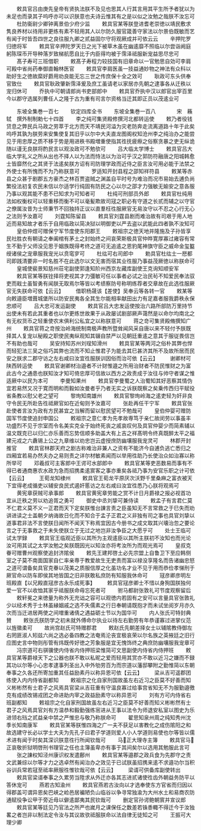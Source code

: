 <!-- { "loadSidebar": true } -->
　　敕具官吕由庚先皇帝有贤执法朕不及见也思其人行其言用其平生所予者犹以为未足也而录其子呜呼亦可以识朕意也夫诗云惟其有之是以似之汝勉之哉朕不汝忘可
　　杜防衞尉少卿钟离景伯少府少监
　　敕具官某等朕登进耆老崇徳以靖民敷求隽良养材以待用非更练有素不轻用其人以尔防久服官箴善守家法以尔景伯既敏而艺有闻于时皆吾四世之良往服九卿之贰益固尔守将观厥成并可依云云
　　辛押陀罗归徳将军
　　敕具官辛押陀罗天日之光下被草木虽在幽逺靡不照临以尔尝诣阙庭躬陈琛币开导种落岁致梯航愿自比于内臣得均被于霈泽祗服新宠益思尽忠可
　　髙子寿可三班借职
　　敕髙子寿程力较技国有旧章命以一官勉思自効可李肩可殿中省尚药奉御直翰林医官
　　敕具官李肩医虽一技益通妙物之神法有众科以助好生之徳故縻好爵用劝良能无忘三世之传庶保十全之效可
　　耿政可东头供奉官致仕
　　敕具官耿政肇新霈泽爰及庶工虽请老以家居亦先朝之逮事各从迁秩以宠归休可
　　乔执中可朝请郎尚书吏部郎中
　　敕具官乔执中汉以郎官出宰百里今以郡守选属列曹任人之隆于古为重有司言尔资格当迁其即正员以茂逺业可






　　东坡全集巻一百七
　　钦定四库全书
　　东坡全集巻一百八　　　　宋　蘓轼　撰外制制勅七十四首
　　李之纯可集贤殿修撰河北都转运使
　　敕乃者役钱贷息之弊民兵马政之劳萃于北方而天不靖民河溢为灾老防奔走流离道路十年于此矣呜呼其孰为朕劳来安集使复其旧乎以尔中大夫直龙图阁权知沧州李之纯治办之能尝见于用忠厚之质不移于势是用进秩书殿増重使指其徃抚疲瘵之俗察贪暴之吏无纵诡随以谨无良朕将酌民言以观汝政可不勉欤可
　　吕大临太学博士
　　敕具官吕大临大学礼义之所从出也不择人以为法而恃法以为治可乎汉之郭防符融唐之阳城韩愈士皆靡然化之其贤于法逺矣朕方诏有司防理学政而近侍之臣言汝可用必能于法禁之外使士有所愧而不为乃称朕意可
　　罗适知开封县程之邵知祥符县
　　敕某等赤县之众甚于剧郡五方豪杰之林百贾盗贼之渊盖自平时号为难治而况市易始去逋负尚繁役法初复农民未信以尔适学行纯固有防民之心以尔之邵才力强敏无媮安之意各服乃事以观其能不患不已知求为可知者可
　　杜纯可刑部员外郎
　　敕具官杜纯用法如权衡权可以轻重移而衡不可以毫髪欺故司冦之职必有守道之长贰而辅之以守官之僚属汝昔为士师秉节不回独持正议以直羣枉徃服厥官无易汝守以不忍之心行无心之法则予汝嘉可
　　刘霆知陈留县
　　敕具官刘霆县剧而难治故有司艰于用人地近而易知故才者乐于自用临政以简决狱以明御吏以严去盗以武能此四者孰不汝知可
　　皇伯仲煜可赠保宁军节度使东阳郡王
　　敕祖宗之徳天地并隆施及子孙皆享民社胜衣有朝请之奉阖棺有茅土之封始终之间哀荣斯极具官仲晔寛厚寡过雍容有常生不勤于父师没见思于姻族既得考终之道可无追逺之恩豹尾神旗守臣之威命金玺盭绶诸侯之宠章服我宠光以贲窀穸可
　　杜纮可右司郎中
　　勅具官杜纮士一厯都司即践清要非一时名胜不在此选尔以文无害而宿其业徃服乃事益茂厥徳以称朕命可
　　皇城使裴景知慈州荘宅副使郭逢知阶州西京左藏库副使王克询知顺安军
　　敕具官某等朕铨择将吏视其才力彊敏可任以事者必试之治民茍不知爱民奉法驭吏而戢士虽智勇有闻朕无取焉尔等皆以考绩察防号称明练荐者交章故在此选徃服厥官无失朕命可依【云云】
　　借职杨晟该【差使】吴奉云等各转一官
　　敕某等向敕邉臣増葺城堡所以防安民夷各全其生尔能相率献田出力有足嘉者服我爵秩永保忠顺可
　　吕大忠可发运副使
　　敕具官吕大忠发运使按治六路所部防万里持节出使未有若此其重者也以尔更练世故果于从政屡试剧部厥声蔼然是以命尔均南北之有无权货币之轻重使农末俱利公私宜之以称朕意可
　　蒋之竒可集贤殿脩撰知广州
　　敕具官蒋之竒按治岭海统制南极声教所暨耸闻风采自唐以来不轻付予朕既择其人复宠以秘殿之职使民夷纵观知其辍自禁严以见朝廷重逺之意其于服従畏信岂不有助也哉可
　　吴安持知苏州刘珵知滑州
　　敕具官某等两河之俗朴其弊也悍而轻犯法三吴之俗巧其弊也流而不知止惟君子为能去其巳甚济其所不及故所居而民安之朕求二郡守访之左右咸曰汝宜徃服朕训因俗而治可依【云云】
　　谢卿材可陕西转运使
　　敕具官谢卿材治邉者不计财惟邉之所用治财者不防民惟财之为富此古今之通患也朕知汝才知可倚忠厚可信故以西方之政责成于汝往与帅守者谋之惟适厥中以民为本可
　　李曼知果州
　　敕具官李曼蜀之人治蜀知其好恶察其情伪宜若易然又况于寛而明和而毅如汝曼者乎乃者无实之诉朕既察之矣乗传西归平赋役省条教以慰父老之望可
　　黎珣知南雄州
　　敕具官黎珣岭海之逺吏轻为奸非良守令民无所赴告徃祗厥官如在近甸则予汝嘉可
　　张赴再任干宁军
　　敕具官张赴使者言汝为政有方民甚宜之当解而留以慰民望可不勉哉可
　　皇伯仲婴可赠防国军节度使追封申国公
　　敕祖宗之意仁孝为先孝故専笃于亲仁故闵劳以事虽丰功盛烈不见于宗室而令名美实克全于始终死丧之戚哀叹何及具官仲婴少而简素辅以温文既克已以归仁亦乐善而忘势信顺多助盖大有上吉之祥髙明令终真既醉太平之福建元戎之六纛锡上公之九章维以劝忠岂云虚授庶防幽壤服我宠灵可
　　林郡开封推官
　　敕具官林郡天府之剧古称难治非兼人之资有不能济今自逋负逃亡悉归之四厢宜若易办然夫办之易则责之详尔材敏素闻而以举用徃助乃长使治众如治寡以称所举可
　　邓羲叔可主客郎中王谔可水部郎中
　　敕具官某等吏恶数易而事有不得已者通商惠农水政为急而招携柔逺賔客之事亦重矣各祗乃事为安官乐职之计可依【云云】
　　王荀龙知棣州
　　敕具官王荀龙平原厌次沃野千里桑麻之富衣被天下宜得老成循吏以辅安良民式遏奸慝访之左右咸曰汝宜徃悉乃心朕将观焉可
　　黄宪章获贼可承事郎
　　敕具官黄宪章劳能之赏不计日月爵禄之报必视首功宜从迁秩之劳以劝追胥之勇可
　　御史中丞刘挚可兼侍读
　　敕孟子有言君仁莫不仁君义莫不义一正君而天下定矣朕惟台諌言责之臣虽知无不言常救之于巳失而劝讲进读之士盖朝夕纳诲故日化而不知合于孟子正君之义非独有司之事也具官刘挚以道事君非法不言使朕日闻所不闻天下称焉宜因古今册书之成文取其兴壊治忽之要论言之于无事救之于未失使朕立于无过之地岂非汝争臣之大愿乎可
　　处士王临可试太学録
　　敕具官王临观近臣以其所为主观逺臣以其所主朕初不汝知也而光论汝可用其试之太学汝勉之矣朕既因光以知汝亦将考汝所为而观光焉可
　　皇叔克眷可赠曹州观察使追封济隂侯
　　敕先王建邦啓土必先宗盟上自鲁卫下至应韩侧室之子莫不南面国家自仁率亲専于教爱故生无吏责而富以禄没享隆名而告诸幽忠怒之道可谓备矣具官克眷以茂美之质服信厚之化虽功名才业不见于用而恭俭孝悌刑于厥官命以防车即侯其地皆国之旧非朕敢私庶防有知服我休命可
　　冦彦卿彦明左班殿直【以兄殿直冦彦古永乐成死事】
　　敕具官冦彦卿士不惜以身狥国朕独何爱一官不以收恤其家乎祗服朕命毋忘死者可
　　驸马都尉张敦礼可节度观察留后
　　敕轩冕之来徳量为称外无充诎之容可以观徳内若固有之安可以言量具官张敦礼少以经术秀于士林虽縁姻戚之选不失儒素之行日奉朝请既抱才而未试坐阅岁月亦久次而当迁进居两使之间増重诸倩之遇益砺士节以为国华可
　　内人张氏可特封典賛
　　敕张氏朕防学之初未就外傅命尔执业以待左右勤劳有年恭谨寡过进掌仪范以旌徽柔可
　　故尚宫赵氏可特赠郡君
　　敕赵氏先朝差择女士以辅隂教侍御左右罔匪淑人矧兹六尚之选必备四教之法奄焉沦丧宜极哀荣以尔名族之英掖廷之旧行应图史言中物则彤管有炜既传好徳之芳象服是宜无愧饰终之典庶防幽壤服我宠章可
　　冯宗道可右骐骥使内侍省内侍押班梁惟简可文思副使内侍省内侍押班
　　敕具官某等爵禄天下之公器也朕不敢以私昵之爱而轻用其赏亦不敢以近习之嫌而不録其功以尔等小心忠孝逮事列圣出入中外劬劳百为而宗道以藩邸攀附之勤惟简以东朝奉事之久各还所寄加重其任益励素丹以称异恩可依【云云】
　　梁从吉可遥郡团练使入内内侍省副都知
　　敕祖宗之化自家刑国故虽左右近习之臣莫不好善而知义彬彬然有士君子之风焉具官梁从吉荘重有守温良寡过给事宫省知无不为服勤邉徼克有成绩改锡戎团之命进助内宰之政益励素守以称异恩可
　　刘有方可内侍省右班副都知
　　敕祖宗之化自家刑国故虽左右近习之臣莫不好善而知义彬彬然有士君子之风焉具官刘有方温恭和毅勤强练宻进从王事以法令为师退安私室以图史为乐进领右珰之贰益亲中禁之严惟忠与敬乃称朕命可
　　翟思知泉州周之纯知秀州沈季长知南康军
　　敕具官某等朕惟四海之广一夫不获足以害教化之成伤隂阳之和故选建守长必以学士大夫为先孔子曰君子学道则爱人小人学道则易使也尔等皆以儒术进有闻于时矣其深识朕意徃行所闻钦哉可
　　马正大理寺主簿
　　敕具官马正哀敬折狱明啓刑书理官之任也主簿虽卑亦有事于其间矣尔以选用其勉服此言可
　　张之諌权知泾州康识权发遣鄜州
　　敕具官某等邉郡之政兵食为先郡守之责文武兼综以尔等才力之选卓然有闻治办之效见于已试朕虽招携来逺不求邉功尔当积谷训兵常若冦至祗率厥服徃惟钦哉可依【云云】
　　梁谞可供备库副使转出
　　敕具官梁谞奉事之久累劳当陞求从外迁亦各其志进贰诸使徃齿外朝益务防平以答休宠可
　　燕若古知渝州
　　敕具官燕若古汝向以才选奉使东方官省而归因以得郡盖可谓异恩矣巴峡之崄邑居褊陋负山临谷以争寻常独渝为大州水土和易商农防通赋役争讼甲于旁近毋以僻逺鄙夷其民钦哉可
　　删定官孙谔鲍朝賔并宣议郎
　　敕具官某等廷见乃官法之所严也嵗月之课保任之数差若铢黍輙不得迁今于汝独畧之者岂非以制法定令汝与其议故欤祗服朕命以法自律无徒知之可
　　王振可大理少卿
